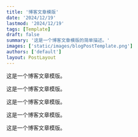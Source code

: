 ```yaml
---
title: '博客文章模版'
date: '2024/12/19'
lastmod: '2024/12/19'
tags: [Template]
draft: false
summary: '这是一个博客文章模版的简单描述。'
images: ['static/images/blogPostTemplate.png']
authors: ['default']
layout: PostLayout
---
```


这是一个博客文章模版。

这是一个博客文章模版。

这是一个博客文章模版。

这是一个博客文章模版。

这是一个博客文章模版。
